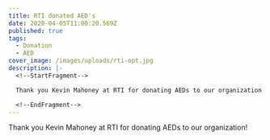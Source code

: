 ```yaml
---
title: RTI donated AED's
date: 2020-04-05T11:00:20.569Z
published: true
tags:
  - Donation
  - AED
cover_image: /images/uploads/rti-opt.jpg
description: |-
  <!--StartFragment-->

  Thank you Kevin Mahoney at RTI for donating AEDs to our organization!

  <!--EndFragment-->
---
```

Thank you Kevin Mahoney at RTI for donating AEDs to our organization!